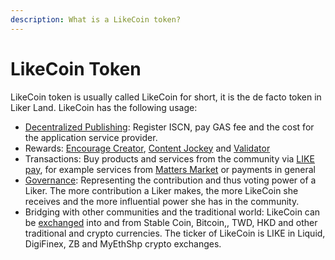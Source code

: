 ```yaml
---
description: What is a LikeCoin token?
---
```


# LikeCoin Token

LikeCoin token is usually called LikeCoin for short, it is the de facto token in Liker Land. LikeCoin has the following usage:

* [Decentralized Publishing](decentralized-publishing/): Register ISCN, pay GAS fee and the cost for the application service provider.
* Rewards: [Encourage Creator](../user-guide/liker-land/like.md), [Content Jockey](../user-guide/liker-land/superlike.md) and [Validator](stake/delegation-of-likecoin.md)
* Transactions: Buy products and services from the community via [LIKE pay](wallet/like-pay.md), for example services from [Matters Market](../user-guide/community/products-and-services.md) or payments in general
* [Governance](governance/): Representing the contribution and thus voting power of a Liker. The more contribution a Liker makes, the more LikeCoin she receives and the more influential power she has in the community.
* Bridging with other communities and the traditional world: LikeCoin can be [exchanged](trade/) into and from Stable Coin, Bitcoin,, TWD, HKD and other traditional and crypto currencies. The ticker of LikeCoin is LIKE in Liquid, DigiFinex, ZB and MyEthShp crypto exchanges.



